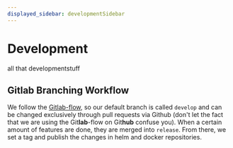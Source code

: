```yaml
---
displayed_sidebar: developmentSidebar
---
```


# Development
all that developmentstuff

## Gitlab Branching Workflow

We follow the [Gitlab-flow](https://docs.gitlab.com/ee/topics/gitlab_flow.html), so our default branch is called `develop` and can be changed exclusively through pull requests via Github (don't let the fact that we are using the Git**lab**-flow on Git**hub** confuse you). When a certain amount of features are done, they are merged into `release`. From there, we set a tag and publish the changes in helm and docker repositories.